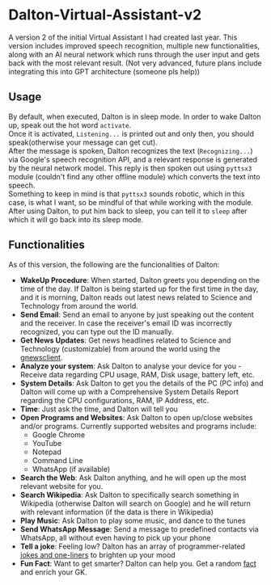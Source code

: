 # Dalton-Virtual-Assistant-v2
A version 2 of the initial Virtual Assistant I had created last year. This version includes improved speech recognition, multiple new functionalities, along with an AI neural network which runs through the user input and gets back with the most relevant result. (Not very advanced, future plans include integrating this into GPT architecture (someone pls help))

## Usage
By default, when executed, Dalton is in sleep mode. In order to wake Dalton up, speak out the hot word `activate`.  
Once it is activated, `Listening...` is printed out and only then, you should speak(otherwise your message can get cut).  
After the message is spoken, Dalton recognizes the text  (`Recognizing...`)  via Google's speech recognition API, and a relevant response is generated by the neural network model.
This reply is then spoken out using `pyttsx3` module (couldn't find any other offline module) which converts the text into speech.  
Something to keep in mind is that `pyttsx3` sounds robotic, which in this case, is what I want, so be mindful of that while working with the module.  
After using Dalton, to put him back to sleep, you can tell it to `sleep` after which it will go back into its sleep mode.

## Functionalities
As of this version, the following are the funcionalities of Dalton:  
* __WakeUp Procedure__: When started, Dalton greets you depending on the time of the day. If Dalton is being started up for the first time in the day, and it is morning, Dalton reads out latest news related to Science and Technology from around the world.
* __Send Email__: Send an email to anyone by just speaking out the content and the receiver. In case the receiver's email ID was incorrectly recognized, you can type out the ID manually.
* __Get News Updates__: Get news headlines related to Science and Technology (customizable) from around the world using the [gnewsclient](https://pypi.org/project/gnewsclient/).
* __Analyze your system__: Ask Dalton to analyse your device for you - Receive data regarding CPU usage, RAM, Disk usage, battery left, etc.
* __System Details__: Ask Dalton to get you the details of the PC (PC info) and Dalton will come up with a Comprehensive System Details Report regarding the CPU configurations, RAM, IP Address, etc.
* __Time__: Just ask the time, and Dalton will tell you
* __Open Programs and Websites__: Ask Dalton to open up/close websites and/or programs. Currently supported websites and programs include:
  * Google Chrome
  * YouTube
  * Notepad
  * Command Line
  * WhatsApp (if available)
* __Search the Web__: Ask Dalton anything, and he will open up the most relevant website for you.
* __Search Wikipedia__: Ask Dalton to specifically search something in Wikipedia (otherwise Dalton will search on Google) and he will return with relevant information (if the data is there in Wikipedia)
* __Play Music__: Ask Dalton to play some music, and dance to the tunes
* __Send WhatsApp Message__: Send a message to predefined contacts via WhatsApp, all without even having to pick up your phone
* __Tell a joke__: Feeling low? Dalton has an array of programmer-related [jokes and one-liners](https://pypi.org/project/pyjokes/) to brighten up your mood
* __Fun Fact__: Want to get smarter? Dalton can help you. Get a random [fact](https://pypi.org/project/randfacts/) and enrich your GK.
